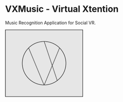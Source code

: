 # VXMusic - Virtual Xtention
Music Recognition Application for Social VR.

<img src="VXMusic/Img/VXLogo/VXLogo.png" alt="Alt Text" style="max-width: 50%">
